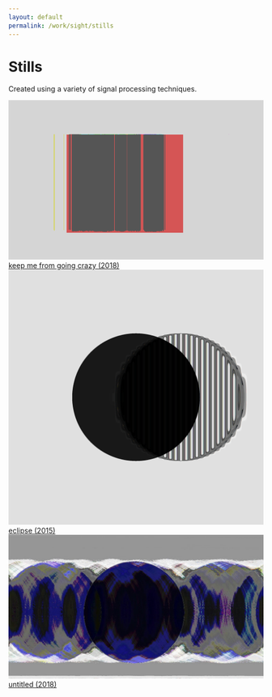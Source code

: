 ```yaml
---
layout: default
permalink: /work/sight/stills
---
```

# Stills

Created using a variety of signal processing techniques.

<!-- _tank_ (2015)

_eclipse_ (2015)

_keep me from going crazy_ (2018) -->

<d1>
  <div class="row">
    <div class="twoColumn">
      <!-- <a href="../../images/work/stills/keepMeFromGoingCrazy.png">
        <img src="../../images/work/stills/keepMeFromGoingCrazy.png" alt="keep me from going crazy (2018)" width="100%" >
        <figcaption> "keep me from going crazy (2018)"</figcaption>
      </a> -->
      <div class="thumbnail">
        <a href="../../images/work/stills/keepMeFromGoingCrazy.png">
          <img src="../../images/work/stills/keepMeFromGoingCrazy.png">
        </a>
      </div>
      <a href="../../images/work/stills/keepMeFromGoingCrazy.png">
        <figcaption>keep me from going crazy (2018)</figcaption>
      </a>
    </div>
    <div class="twoColumn">
      <div class="thumbnail">
        <a href="../../images/work/stills/eclipse.jpg">
          <img src="../../images/work/stills/eclipse.jpg">
        </a>
      </div>
      <a href="../../images/work/stills/eclipse.jpg">
        <figcaption>eclipse (2015)</figcaption>
      </a>
    </div>
  </div>


  <div class="row">
    <div class="twoColumn">
      <div class="thumbnail">
        <a href="../../images/work/stills/circle.jpg">
          <img src="../../images/work/stills/circle.jpg">
        </a>
      </div>
      <a href="../../images/work/stills/circle.jpg">
        <figcaption>untitled (2018)</figcaption>
      </a>
    </div>
    <div class="twoColumn">
      <!-- <div class="thumbnail">
        <a href="../../images/work/stills/eclipse.jpg">
          <img src="../../images/work/stills/eclipse.jpg">
        </a>
      </div>
      <a href="../../images/work/stills/eclipse.jpg">
        <figcaption> "eclipse (2015)"</figcaption>
      </a> -->
    </div>
  </div>

</d1>
